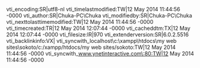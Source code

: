 vti_encoding:SR|utf8-nl
vti_timelastmodified:TW|12 May 2014 11:44:56 -0000
vti_author:SR|Chuka-PC\\Chuka
vti_modifiedby:SR|Chuka-PC\\Chuka
vti_nexttolasttimemodified:TW|12 May 2014 11:44:56 -0000
vti_timecreated:TR|12 May 2014 12:07:44 -0000
vti_cacheddtm:TX|12 May 2014 12:07:44 -0000
vti_filesize:IR|970
vti_extenderversion:SR|6.0.2.5516
vti_backlinkinfo:VX|
vti_syncwith_localhost\\c\:\\xampp\\htdocs\\my web sites\\sokoto/c\:/xampp/htdocs/my web sites/sokoto:TW|12 May 2014 11:44:56 -0000
vti_syncwith_www.ynetinteractive.com\:80:TW|12 May 2014 11:44:56 -0000
